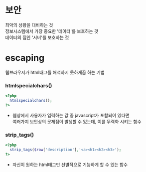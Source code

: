 # 보안
최악의 상황을 대비하는 것   
정보시스템에서 가장 중요한 '데이터'를 보호하는 것   
데이터의 집인 '서버'를 보호하는 것

# escaping
웹브라우저가 html태그를 해석하지 못하게끔 하는 기법

### htmlspecialchars()
```php
<?php
  htmlspecialchars();
?>
```
- 웹상에서 사용자가 입력하는 값 중 javascript가 포함되어 있다면   
여러가지 보안상의 문제점이 발생할 수 있는데, 이를 무력화 시키는 함수

### strip_tags()
```php
<?php
  strip_tags($row['description'],'<a><h1><h2><h3>');
?>
```
- 자신이 원하는 html태그만 선별적으로 기능하게 할 수 있는 함수
